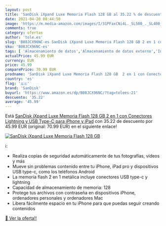 ```yaml
---
layout: post
title: 'SanDisk iXpand Luxe Memoria Flash 128 GB al 35.22 % de descuento'
date: 2021-04-20 08:44:50
image: 'https://m.media-amazon.com/images/I/31PFaxCNi4L._SL500_._SL400_.jpg'
comments: true
category: ofertas
author: 'tole.es'
slug: 'B08JCX96NC-es SanDisk iXpand Luxe Memoria Flash 128 GB 2 en 1 con...'
sku: 'B08JCX96NC-es'
tags: [ 'Almacenamiento de datos','Almacenamiento de datos externo','Informática','Memorias USB','ipad','iphone','sandisk', ]
actualPrice: 45.99 EUR
currency: EUR
price: 45.99
comparePrice: 70.99 EUR
prodname: 'SanDisk iXpand Luxe Memoria Flash 128 GB  2 en 1 con Conectores Lightning y USB Type-C para iPhone y iPad'
country: 'es'
flag: '🇪🇸'
brand: 'SanDisk'
buyurl: 'https://www.amazon.es/dp/B08JCX96NC/?tag=tolees-21'
descuento: '35.22'
average: '45.99'
---
```


Está [SanDisk iXpand Luxe Memoria Flash 128 GB  2 en 1 con Conectores Lightning y USB Type-C para iPhone y iPad](https://www.amazon.es/dp/B08JCX96NC/?tag=tolees-21) con 35.22 de descuento por 45.99 EUR (original: 70.99 EUR) en el siguiente enlace!

[![SanDisk iXpand Luxe Memoria Flash 128 GB](https://m.media-amazon.com/images/I/31PFaxCNi4L._SL500_._SL400_.jpg)](https://www.amazon.es/dp/B08JCX96NC/?tag=tolees-21)

ℹ️:

- Realiza copias de seguridad automáticamente de tus fotografías, vídeos y más
- Mueve sin problemas contenido entre tu iPhone, iPad pro y dispositivos USB type-c, como los teléfonos Android
- La memoria flash 2 en 1 metálica incluye conectores USB type-c y lightning
- Capacidad de almacenamiento de memoria: 128
- Protege tus archivos con contraseña en dispositivos iPhone, ordenadores personales y ordenadores Mac
- Libera fácilmente espacio en tu iPhone para que puedas seguir creando contenidos

[🛒 Ver la oferta!!](https://www.amazon.es/dp/B08JCX96NC/?tag=tolees-21)
